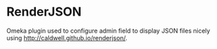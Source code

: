 # RenderJSON
Omeka plugin used to configure admin field to display JSON files nicely using http://caldwell.github.io/renderjson/.
